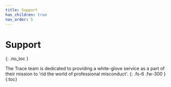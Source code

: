 ```yaml
---
title: Support
has_children: true
nav_order: 5
---
```


# Support
{: .no_toc }


The Trace team is dedicated to providing a white-glove service as a part of their mission to 'rid the world of professional misconduct'.
{: .fs-6 .fw-300 }
{:toc}
